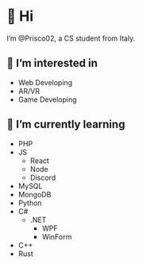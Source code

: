<h1>👋 Hi</h1>
 I’m @Prisco02, a CS student from Italy.
 
<h2>👀 I’m interested in</h2>

- Web Developing
- AR/VR
- Game Developing

<h2>🌱 I’m currently learning</h2>

- PHP
- JS
  - React
  - Node
  - Discord
- MySQL
- MongoDB
- Python
- C#
  - .NET
    - WPF
    - WinForm
- C++
- Rust



<!---
Prisco02/Prisco02 is a ✨ special ✨ repository because its `README.md` (this file) appears on your GitHub profile.
You can click the Preview link to take a look at your changes.
--->
